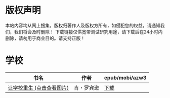 # 版权声明

本站内容均从网上搜集，版权归著作人及版权方所有，如侵犯您的权益，请通知我们，我们将会及时删除！ 下载链接仅供宽带测试研究用途，请下载后在24小时内删除，请勿用于商业目的。请支持正版！

# 学校

| 书名 | 作者 | epub/mobi/azw3 |
| --- | --- | --- |
| [让学校重生 (点击查看图片)](https://www.dushupai.com/attachment/2024/06/03/3096c2698a756d2a.jpg) | 肯・罗宾逊 | [下载](https://url89.ctfile.com/f/31084289-1357017646-ec3f15?p=8866) |

